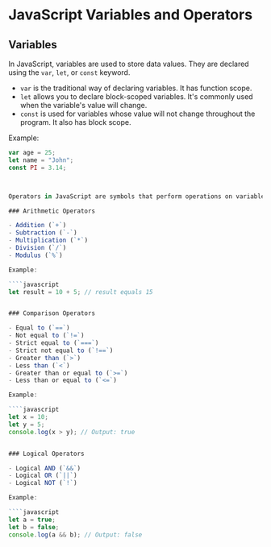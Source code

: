 # JavaScript Variables and Operators

## Variables
In JavaScript, variables are used to store data values. They are declared using the `var`, `let`, or `const` keyword.

- `var` is the traditional way of declaring variables. It has function scope.
- `let` allows you to declare block-scoped variables. It's commonly used when the variable's value will change.
- `const` is used for variables whose value will not change throughout the program. It also has block scope.

Example:
```javascript
var age = 25;
let name = "John";
const PI = 3.14;



Operators in JavaScript are symbols that perform operations on variables and values.

### Arithmetic Operators

- Addition (`+`)
- Subtraction (`-`)
- Multiplication (`*`)
- Division (`/`)
- Modulus (`%`)

Example:

````javascript
let result = 10 + 5; // result equals 15


### Comparison Operators

- Equal to (`==`)
- Not equal to (`!=`)
- Strict equal to (`===`)
- Strict not equal to (`!==`)
- Greater than (`>`)
- Less than (`<`)
- Greater than or equal to (`>=`)
- Less than or equal to (`<=`)

Example:

````javascript
let x = 10;
let y = 5;
console.log(x > y); // Output: true


### Logical Operators

- Logical AND (`&&`)
- Logical OR (`||`)
- Logical NOT (`!`)

Example:

````javascript
let a = true;
let b = false;
console.log(a && b); // Output: false